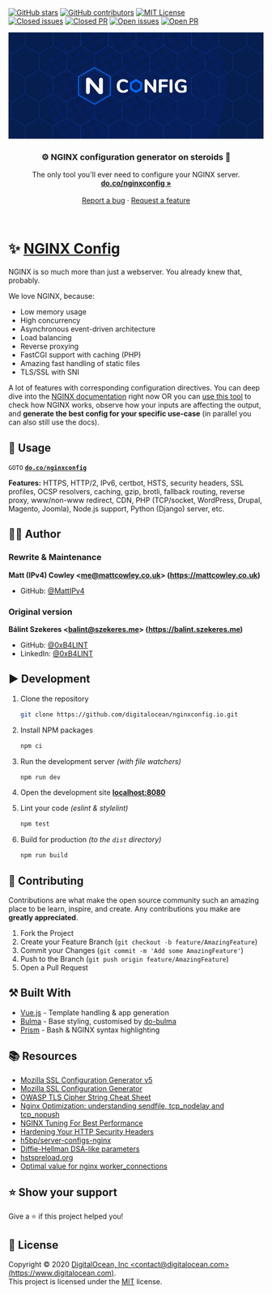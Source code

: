 [![GitHub stars](https://img.shields.io/github/stars/digitalocean/nginxconfig.io.svg)](https://github.com/digitalocean/nginxconfig.io/stargazers)
[![GitHub contributors](https://img.shields.io/github/contributors/digitalocean/nginxconfig.io.svg?color=blue)](https://github.com/digitalocean/nginxconfig.io/graphs/contributors)
[![MIT License](https://img.shields.io/github/license/digitalocean/nginxconfig.io.svg?color=blue)](https://github.com/digitalocean/nginxconfig.io/blob/master/LICENSE)
<br />
[![Closed issues](https://img.shields.io/github/issues-closed-raw/digitalocean/nginxconfig.io.svg?color=brightgreen)](https://github.com/digitalocean/nginxconfig.io/issues?q=is%3Aissue+is%3Aclosed)
[![Closed PR](https://img.shields.io/github/issues-pr-closed-raw/digitalocean/nginxconfig.io.svg?color=brightgreen)](https://github.com/digitalocean/nginxconfig.io/pulls?q=is%3Apr+is%3Aclosed)
[![Open issues](https://img.shields.io/github/issues-raw/digitalocean/nginxconfig.io.svg)](https://github.com/digitalocean/nginxconfig.io/issues)
[![Open PR](https://img.shields.io/github/issues-pr-raw/digitalocean/nginxconfig.io.svg)](https://github.com/digitalocean/nginxconfig.io/pulls)

[![nginxconfig](src/static/banner.png)](https://do.co/nginxconfig)

<h3 align="center">⚙️ NGINX configuration generator on steroids 💉</h3>
<p align="center">
    The only tool you'll ever need to configure your NGINX server.
    <br />
    <a href="https://do.co/nginxconfig"><strong>do.co/nginxconfig »</strong></a>
    <br />
    <br />
    <a href="https://github.com/digitalocean/nginxconfig.io/issues/new?template=report-a-bug.md">Report a bug</a>
    ·
    <a href="https://github.com/digitalocean/nginxconfig.io/issues/new?template=request-a-feature.md">Request a feature</a>
</p>

<br />

# ✨ [NGINX Config](https://do.co/nginxconfig)

NGINX is so much more than just a webserver. You already knew that, probably.

We love NGINX, because:
* Low memory usage
* High concurrency
* Asynchronous event-driven architecture
* Load balancing
* Reverse proxying
* FastCGI support with caching (PHP)
* Amazing fast handling of static files
* TLS/SSL with SNI

A lot of features with corresponding configuration directives.
You can deep dive into the [NGINX documentation](http://nginx.org/en/docs/) right now OR you can [use this tool](https://do.co/nginxconfig) to check
how NGINX works, observe how your inputs are affecting the output, and **generate the best config for your specific
use-case** (in parallel you can also still use the docs).

## 🚀 Usage

`GOTO` **[`do.co/nginxconfig`](https://do.co/nginxconfig)**

**Features:**
HTTPS, HTTP/2, IPv6, certbot, HSTS, security headers, SSL profiles, OCSP resolvers, caching, gzip, brotli, fallback
routing, reverse proxy, www/non-www redirect, CDN, PHP (TCP/socket, WordPress, Drupal, Magento, Joomla), Node.js support, Python
(Django) server, etc.

## 👨‍💻 Author

### Rewrite & Maintenance

**Matt (IPv4) Cowley &lt;me@mattcowley.co.uk&gt; (https://mattcowley.co.uk)**
* GitHub: [@MattIPv4](https://github.com/MattIPv4)

### Original version

**Bálint Szekeres &lt;balint@szekeres.me&gt; (https://balint.szekeres.me)**
* GitHub: [@0xB4LINT](https://github.com/0xB4LINT)
* LinkedIn: [@0xB4LINT](https://www.linkedin.com/in/0xB4LINT/)

## ▶️ Development

1. Clone the repository
    ```sh
    git clone https://github.com/digitalocean/nginxconfig.io.git
    ```
 
2. Install NPM packages
    ```sh
    npm ci
    ```

3. Run the development server *(with file watchers)*
    ```sh
    npm run dev
    ```

4. Open the development site **[localhost:8080](http://localhost:8080)**

5. Lint your code *(eslint & stylelint)*
    ```sh
    npm test
    ```

6. Build for production *(to the `dist` directory)*
    ```sh
    npm run build
    ```

## 🤝 Contributing

Contributions are what make the open source community such an amazing place to be learn, inspire, and create.
Any contributions you make are **greatly appreciated**.

1. Fork the Project
2. Create your Feature Branch (`git checkout -b feature/AmazingFeature`)
3. Commit your Changes (`git commit -m 'Add some AmazingFeature'`)
4. Push to the Branch (`git push origin feature/AmazingFeature`)
5. Open a Pull Request

## ⚒️ Built With

* [Vue.js](https://vuejs.org/) - Template handling & app generation
* [Bulma](https://bulma.io/) - Base styling, customised by [do-bulma](https://github.com/do-community/do-bulma)
* [Prism](https://prismjs.com/) - Bash & NGINX syntax highlighting

## 📚 Resources

* [Mozilla SSL Configuration Generator v5](https://ssl-config.mozilla.org)
* [Mozilla SSL Configuration Generator](https://mozilla.github.io/server-side-tls/ssl-config-generator/)
* [OWASP TLS Cipher String Cheat Sheet](https://github.com/OWASP/CheatSheetSeries/blob/master/cheatsheets/TLS_Cipher_String_Cheat_Sheet.md)
* [Nginx Optimization: understanding sendfile, tcp_nodelay and tcp_nopush](https://thoughts.t37.net/nginx-optimization-understanding-sendfile-tcp-nodelay-and-tcp-nopush-c55cdd276765)
* [NGINX Tuning For Best Performance](https://gist.github.com/denji/8359866)
* [Hardening Your HTTP Security Headers](https://www.keycdn.com/blog/http-security-headers/)
* [h5bp/server-configs-nginx](https://github.com/h5bp/server-configs-nginx)
* [Diffie-Hellman DSA-like parameters](https://security.stackexchange.com/questions/95178/diffie-hellman-parameters-still-calculating-after-24-hours/95184#95184)
* [hstspreload.org](https://hstspreload.org)
* [Optimal value for nginx worker_connections](https://serverfault.com/questions/787919/optimal-value-for-nginx-worker-connections)

## ⭐️ Show your support

Give a ⭐️ if this project helped you!

## 📝 License

Copyright © 2020 [DigitalOcean, Inc &lt;contact@digitalocean.com&gt; (https://www.digitalocean.com)](https://www.digitalocean.com).
<br />
This project is licensed under the [MIT](https://github.com/digitalocean/nginxconfig.io/blob/master/LICENSE) license.
